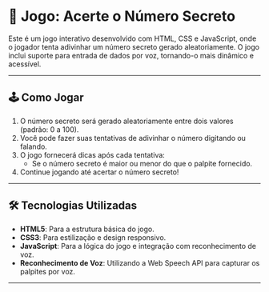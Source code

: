 # 🎯 Jogo: Acerte o Número Secreto

Este é um jogo interativo desenvolvido com HTML, CSS e JavaScript, onde o jogador tenta adivinhar um número secreto gerado aleatoriamente. O jogo inclui suporte para entrada de dados por voz, tornando-o mais dinâmico e acessível.

---

## 🕹️ Como Jogar

1. O número secreto será gerado aleatoriamente entre dois valores (padrão: 0 a 100).
2. Você pode fazer suas tentativas de adivinhar o número digitando ou falando.
3. O jogo fornecerá dicas após cada tentativa:
   - Se o número secreto é maior ou menor do que o palpite fornecido.
4. Continue jogando até acertar o número secreto!

---

## 🛠️ Tecnologias Utilizadas

- **HTML5**: Para a estrutura básica do jogo.
- **CSS3**: Para estilização e design responsivo.
- **JavaScript**: Para a lógica do jogo e integração com reconhecimento de voz.
- **Reconhecimento de Voz**: Utilizando a Web Speech API para capturar os palpites por voz.

---

